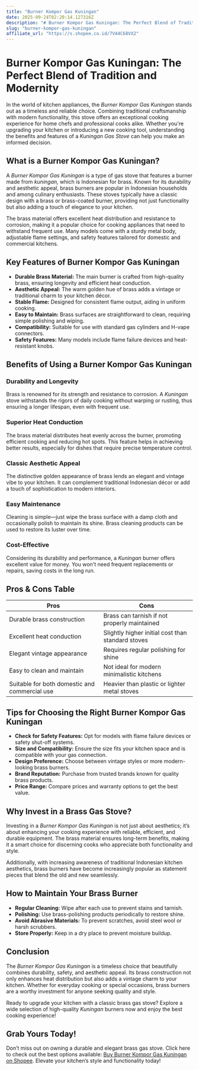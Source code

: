 ```yaml
---
title: "Burner Kompor Gas Kuningan"
date: 2025-09-24T02:20:14.127316Z
description: "# Burner Kompor Gas Kuningan: The Perfect Blend of Tradition and Modernity..."
slug: "burner-kompor-gas-kuningan"
affiliate_url: "https://s.shopee.co.id/7V44C68VX2"
---
```

# Burner Kompor Gas Kuningan: The Perfect Blend of Tradition and Modernity

In the world of kitchen appliances, the *Burner Kompor Gas Kuningan* stands out as a timeless and reliable choice. Combining traditional craftsmanship with modern functionality, this stove offers an exceptional cooking experience for home chefs and professional cooks alike. Whether you're upgrading your kitchen or introducing a new cooking tool, understanding the benefits and features of a *Kuningan Gas Stove* can help you make an informed decision.

## What is a Burner Kompor Gas Kuningan?

A *Burner Kompor Gas Kuningan* is a type of gas stove that features a burner made from *kuningan,* which is Indonesian for brass. Known for its durability and aesthetic appeal, brass burners are popular in Indonesian households and among culinary enthusiasts. These stoves typically have a classic design with a brass or brass-coated burner, providing not just functionality but also adding a touch of elegance to your kitchen.

The brass material offers excellent heat distribution and resistance to corrosion, making it a popular choice for cooking appliances that need to withstand frequent use. Many models come with a sturdy metal body, adjustable flame settings, and safety features tailored for domestic and commercial kitchens.

## Key Features of Burner Kompor Gas Kuningan

- **Durable Brass Material:** The main burner is crafted from high-quality brass, ensuring longevity and efficient heat conduction.
- **Aesthetic Appeal:** The warm golden hue of brass adds a vintage or traditional charm to your kitchen décor.
- **Stable Flame:** Designed for consistent flame output, aiding in uniform cooking.
- **Easy to Maintain:** Brass surfaces are straightforward to clean, requiring simple polishing and wiping.
- **Compatibility:** Suitable for use with standard gas cylinders and H-vape connectors.
- **Safety Features:** Many models include flame failure devices and heat-resistant knobs.

## Benefits of Using a Burner Kompor Gas Kuningan

### Durability and Longevity

Brass is renowned for its strength and resistance to corrosion. A *Kuningan* stove withstands the rigors of daily cooking without warping or rusting, thus ensuring a longer lifespan, even with frequent use.

### Superior Heat Conduction

The brass material distributes heat evenly across the burner, promoting efficient cooking and reducing hot spots. This feature helps in achieving better results, especially for dishes that require precise temperature control.

### Classic Aesthetic Appeal

The distinctive golden appearance of brass lends an elegant and vintage vibe to your kitchen. It can complement traditional Indonesian décor or add a touch of sophistication to modern interiors.

### Easy Maintenance

Cleaning is simple—just wipe the brass surface with a damp cloth and occasionally polish to maintain its shine. Brass cleaning products can be used to restore its luster over time.

### Cost-Effective

Considering its durability and performance, a *Kuningan* burner offers excellent value for money. You won't need frequent replacements or repairs, saving costs in the long run.

## Pros & Cons Table

| Pros                                              | Cons                                           |
|---------------------------------------------------|------------------------------------------------|
| Durable brass construction                        | Brass can tarnish if not properly maintained  |
| Excellent heat conduction                         | Slightly higher initial cost than standard stoves |
| Elegant vintage appearance                        | Requires regular polishing for shine         |
| Easy to clean and maintain                        | Not ideal for modern minimalistic kitchens  |
| Suitable for both domestic and commercial use   | Heavier than plastic or lighter metal stoves |

## Tips for Choosing the Right Burner Kompor Gas Kuningan

- **Check for Safety Features:** Opt for models with flame failure devices or safety shut-off systems.
- **Size and Compatibility:** Ensure the size fits your kitchen space and is compatible with your gas connection.
- **Design Preference:** Choose between vintage styles or more modern-looking brass burners.
- **Brand Reputation:** Purchase from trusted brands known for quality brass products.
- **Price Range:** Compare prices and warranty options to get the best value.

## Why Invest in a Brass Gas Stove?

Investing in a *Burner Kompor Gas Kuningan* is not just about aesthetics; it’s about enhancing your cooking experience with reliable, efficient, and durable equipment. The brass material ensures long-term benefits, making it a smart choice for discerning cooks who appreciate both functionality and style.

Additionally, with increasing awareness of traditional Indonesian kitchen aesthetics, brass burners have become increasingly popular as statement pieces that blend the old and new seamlessly.

## How to Maintain Your Brass Burner

- **Regular Cleaning:** Wipe after each use to prevent stains and tarnish.
- **Polishing:** Use brass-polishing products periodically to restore shine.
- **Avoid Abrasive Materials:** To prevent scratches, avoid steel wool or harsh scrubbers.
- **Store Properly:** Keep in a dry place to prevent moisture buildup.

## Conclusion

The *Burner Kompor Gas Kuningan* is a timeless choice that beautifully combines durability, safety, and aesthetic appeal. Its brass construction not only enhances heat distribution but also adds a vintage charm to your kitchen. Whether for everyday cooking or special occasions, brass burners are a worthy investment for anyone seeking quality and style.

Ready to upgrade your kitchen with a classic brass gas stove? Explore a wide selection of high-quality *Kuningan* burners now and enjoy the best cooking experience!

## Grab Yours Today!

Don’t miss out on owning a durable and elegant brass gas stove. Click here to check out the best options available: [Buy Burner Kompor Gas Kuningan on Shopee](https://s.shopee.co.id/7V44C68VX2). Elevate your kitchen’s style and functionality today!